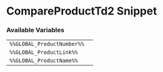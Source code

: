 # CompareProductTd2 Snippet

### Available Variables
|||
|---|---|
| `%%GLOBAL_ProductNumber%%` |
| `%%GLOBAL_ProductLink%%` |
| `%%GLOBAL_ProductName%%` |
